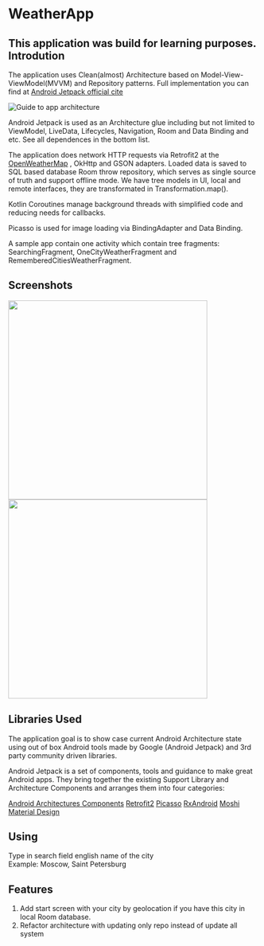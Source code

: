 WeatherApp
=======================
This application was build for learning purposes.
Introdution
------------
The application uses Clean(almost) Architecture based on Model-View-ViewModel(MVVM) and Repository patterns. Full implementation you can find at [Android Jetpack official cite](https://developer.android.com/jetpack)

![Guide to app architecture](https://github.com/mishokU/LEGO-Catalog/raw/master/screenshots/guide-to-app-architecture.png)

Android Jetpack is used as an Architecture glue including but not limited to ViewModel, LiveData, Lifecycles, Navigation, Room and Data Binding and etc. See all dependences in the bottom list. 

The application does network HTTP requests via Retrofit2 at the [OpenWeatherMap](https://openweathermap.org/) , OkHttp and GSON adapters. Loaded data is saved to SQL based database Room throw repository, which serves as single source of truth and support offline mode. We have tree models in UI, local and remote interfaces, they are transformated in Transformation.map(). 

Kotlin Coroutines manage background threads with simplified code and reducing needs for callbacks.

Picasso is used for image loading via BindingAdapter and Data Binding.

A sample app contain one activity which contain tree fragments: SearchingFragment, OneCityWeatherFragment and RememberedCitiesWeatherFragment. 

Screenshots
-----------

<img src="https://sun9-35.userapi.com/c853620/v853620088/2043e2/TXIz561YJaQ.jpg" height="400" width=auto> <img src="https://sun9-46.userapi.com/c854428/v854428088/204969/QJ2psGClzBE.jpg" height="400" width=auto>

Libraries Used
--------------

The application goal is to show case current Android Architecture state using out of box
Android tools made by Google (Android Jetpack) and 3rd party community driven libraries.

Android Jetpack is a set of components, tools and guidance to make great Android apps. They bring
together the existing Support Library and Architecture Components and arranges them into four
categories:

[Android Architectures Components](https://developer.android.com/jetpack)
[Retrofit2](https://square.github.io/retrofit/)
[Picasso](https://square.github.io/picasso/)
[RxAndroid](https://github.com/ReactiveX/RxAndroid)
[Moshi](https://github.com/square/moshi)
[Material Design](https://github.com/material-components/material-components-android/blob/master/docs/getting-started.md)

Using
-----
Type in search field english name of the city<br>
Example: Moscow, Saint Petersburg

Features
--------
1) Add start screen with your city by geolocation if you have this city in local Room database.<br>
2) Refactor architecture with updating only repo instead of update all system

